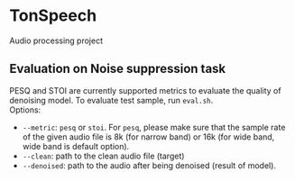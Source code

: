 # TonSpeech
Audio processing project 

## Evaluation on Noise suppression task
PESQ and STOI are currently supported metrics to evaluate the quality of denoising model. To evaluate test sample, run ```eval.sh```. <br />
Options:<br />
* ```--metric```: ```pesq``` or ```stoi```. For ```pesq```, please make sure that the sample rate of the given audio file is 8k (for narrow band) or 16k (for wide band, wide band is default option). 
* ```--clean```: path to the clean audio file (target)
* ```--denoised```: path to the audio after being denoised (result of model).


